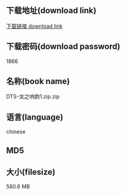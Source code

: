 ## 下载地址(download link)
[下载链接 download link](https://tutu365.netlify.app/?s=DTS-%E9%BE%99%E4%B9%8B%E5%93%8D%E9%9F%B51.zip)

## 下载密码(download password)
1866

## 名称(book name)
DTS-龙之响韵1.zip.zip

## 语言(language)
chinese

## MD5


## 大小(filesize)
580.6 MB
